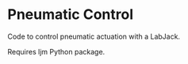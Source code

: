 # Pneumatic Control

Code to control pneumatic actuation with a LabJack. 

Requires ljm Python package. 

